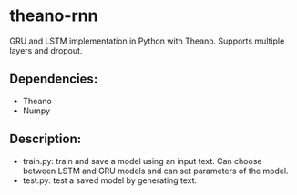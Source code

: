 theano-rnn
=====

GRU and LSTM implementation in Python with Theano. Supports multiple layers and dropout.

## Dependencies:
 * Theano
 * Numpy

## Description:
 * train.py: train and save a model using an input text. Can choose between LSTM and GRU models and can set parameters of the model.
 * test.py: test a saved model by generating text.

